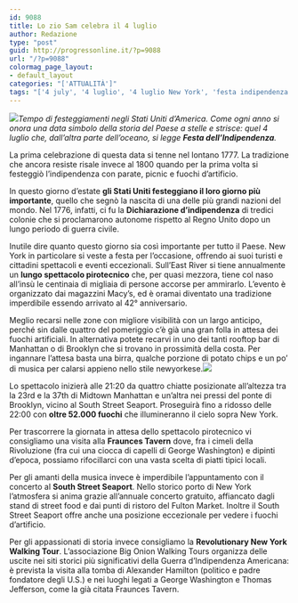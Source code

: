 ```yaml
---
id: 9088
title: Lo zio Sam celebra il 4 luglio
author: Redazione
type: "post"
guid: http://progressonline.it/?p=9088
url: "/?p=9088"
colormag_page_layout:
- default_layout
categories: "['ATTUALITÀ']"
tags: "['4 july', '4 luglio', '4 luglio New York', 'festa indipendenza New York', "giorno dell'indipendenza", 'indipendence day', 'New York']"
---
```


*![](https://progressonline.it/wp-content/uploads/2018/07/fuochi-july4-empire-owo-201-300x300.jpg)Tempo di festeggiamenti negli Stati Uniti d’America. Come ogni anno si onora una data simbolo della storia del Paese a stelle e strisce: quel 4 luglio che, dall’altra parte dell’oceano, si legge **Festa dell’Indipendenza**.*

La prima celebrazione di questa data si tenne nel lontano 1777. La tradizione che ancora resiste risale invece al 1800 quando per la prima volta si festeggiò l’indipendenza con parate, picnic e fuochi d’artificio.

In questo giorno d’estate **gli Stati Uniti festeggiano il loro giorno più importante**, quello che segnò la nascita di una delle più grandi nazioni del mondo. Nel 1776, infatti, ci fu la **Dichiarazione d’indipendenza** di tredici colonie che si proclamarono autonome rispetto al Regno Unito dopo un lungo periodo di guerra civile.

Inutile dire quanto questo giorno sia così importante per tutto il Paese. New York in particolare si veste a festa per l’occasione, offrendo ai suoi turisti e cittadini spettacoli e eventi eccezionali. Sull’East River si tiene annualmente un **lungo spettacolo pirotecnico** che, per quasi mezzora, tiene col naso all’insù le centinaia di migliaia di persone accorse per ammirarlo. L’evento è organizzato dai magazzini Macy’s, ed è oramai diventato una tradizione imperdibile essendo arrivato al 42° anniversario.

Meglio recarsi nelle zone con migliore visibilità con un largo anticipo, perché sin dalle quattro del pomeriggio c’è già una gran folla in attesa dei fuochi artificiali. In alternativa potete recarvi in uno dei tanti rooftop bar di Manhattan o di Brooklyn che si trovano in prossimità della costa. Per ingannare l’attesa basta una birra, qualche porzione di potato chips e un po’ di musica per calarsi appieno nello stile newyorkese.![](https://progressonline.it/wp-content/uploads/2018/07/download.jpg)

Lo spettacolo inizierà alle 21:20 da quattro chiatte posizionate all’altezza tra la 23rd e la 37th di Midtown Manhattan e un’altra nei pressi del ponte di Brooklyn, vicino al South Street Seaport. Proseguirà fino a ridosso delle 22:00 con **oltre 52.000 fuochi** che illumineranno il cielo sopra New York.

Per trascorrere la giornata in attesa dello spettacolo pirotecnico vi consigliamo una visita alla **Fraunces Tavern** dove, fra i cimeli della Rivoluzione (fra cui una ciocca di capelli di George Washington) e dipinti d’epoca, possiamo rifocillarci con una vasta scelta di piatti tipici locali.

Per gli amanti della musica invece è imperdibile l’appuntamento con il concerto al **South Street Seaport**. Nello storico porto di New York l’atmosfera si anima grazie all’annuale concerto gratuito, affiancato dagli stand di street food e dai punti di ristoro del Fulton Market. Inoltre il South Street Seaport offre anche una posizione eccezionale per vedere i fuochi d’artificio.

Per gli appassionati di storia invece consigliamo la **Revolutionary New York Walking Tour**. L’associazione Big Onion Walking Tours organizza delle uscite nei siti storici più significativi della Guerra d’Indipendenza Americana: è prevista la visita alla tomba di Alexander Hamilton (politico e padre fondatore degli U.S.) e nei luoghi legati a George Washington e Thomas Jefferson, come la già citata Fraunces Tavern.